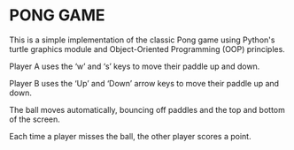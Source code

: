 # PONG GAME

This is a simple implementation of the classic Pong game using Python's turtle graphics module and Object-Oriented Programming (OOP) principles.

Player A uses the ‘w’ and ‘s’ keys to move their paddle up and down.

Player B uses the ‘Up’ and ‘Down’ arrow keys to move their paddle up and down.

The ball moves automatically, bouncing off paddles and the top and bottom of the screen.

Each time a player misses the ball, the other player scores a point.
